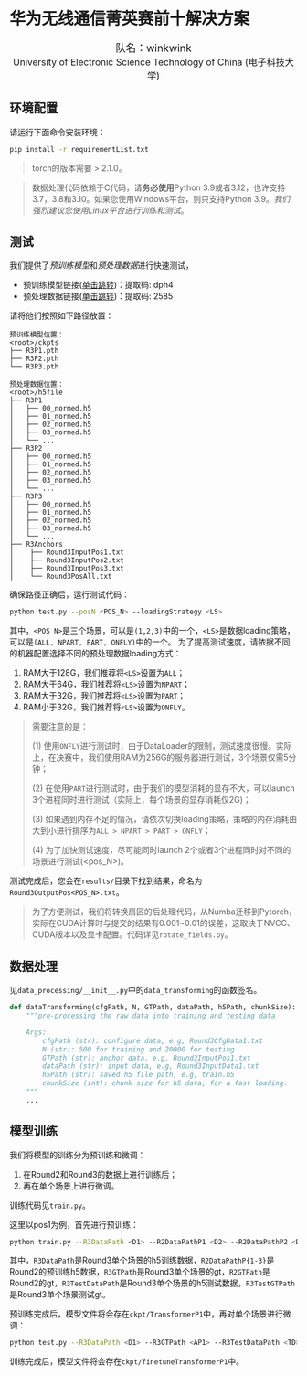 # 华为无线通信菁英赛前十解决方案

<div align="center">
<p style="text-align: center">
     <a style="font-size: 18px;">队名：winkwink</a>
     <br>
     <a style="font-size: 16px;"> University of Electronic Science Technology of China (电子科技大学)</a>
</p>
</div>

## 环境配置
请运行下面命令安装环境：

```sh
pip install -r requirementList.txt
```
> torch的版本需要 > 2.1.0。

> 数据处理代码依赖于C代码，请**务必使用**Python 3.9或者3.12，也许支持3.7，3.8和3.10。如果您使用Windows平台，则只支持Python 3.9。*我们强烈建议您使用Linux平台进行训练和测试*。

## 测试

我们提供了*预训练模型*和*预处理数据*进行快速测试，
- 预训练模型链接([单击跳转](https://pan.baidu.com/s/1GIINu_-FQzP3X1QyThX5Ow?pwd=dph4))：提取码: dph4 
- 预处理数据链接([单击跳转](https://pan.baidu.com/s/1ofO1cGxwKfy6YG2fxAzHCw?pwd=2585))：提取码: 2585 

请将他们按照如下路径放置：

```
预训练模型位置：
<root>/ckpts
├── R3P1.pth
├── R3P2.pth
└── R3P3.pth

预处理数据位置：
<root>/h5file
├── R3P1
│   ├── 00_normed.h5
│   ├── 01_normed.h5
│   ├── 02_normed.h5
│   ├── 03_normed.h5
│   └── ...
├── R3P2
│   ├── 00_normed.h5
│   ├── 01_normed.h5
│   ├── 02_normed.h5
│   ├── 03_normed.h5
│   └── ...
├── R3P3
│   ├── 00_normed.h5
│   ├── 01_normed.h5
│   ├── 02_normed.h5
│   ├── 03_normed.h5
│   └── ...  
├── R3Anchors
│    ├── Round3InputPos1.txt
│    ├── Round3InputPos2.txt
│    ├── Round3InputPos3.txt
│    └── Round3PosAll.txt
```

确保路径正确后，运行测试代码：
```sh
python test.py --posN <POS_N> --loadingStrategy <LS>
```
其中，`<POS_N>`是三个场景，可以是`(1,2,3)`中的一个，`<LS>`是数据loading策略，可以是`(ALL, NPART, PART, ONFLY)`中的一个。
为了提高测试速度，请依据不同的机器配置选择不同的预处理数据loading方式：
1. RAM大于128G，我们推荐将`<LS>`设置为`ALL`；
2. RAM大于64G，我们推荐将`<LS>`设置为`NPART`；
3. RAM大于32G，我们推荐将`<LS>`设置为`PART`；
4. RAM小于32G，我们推荐将`<LS>`设置为`ONFLY`。

> 需要注意的是：
> 
> (1) 使用`ONFLY`进行测试时，由于DataLoader的限制，测试速度很慢。实际上，在决赛中，我们使用RAM为256G的服务器进行测试，3个场景仅需5分钟；
> 
> (2) 在使用`PART`进行测试时，由于我们的模型消耗的显存不大，可以launch 3个进程同时进行测试（实际上，每个场景的显存消耗仅2G)；
> 
> (3) 如果遇到内存不足的情况，请依次切换loading策略，策略的内存消耗由大到小进行排序为`ALL > NPART > PART > ONFLY`；
>
> (4) 为了加快测试速度，尽可能同时launch 2个或者3个进程同时对不同的场景进行测试(<pos_N>)。

测试完成后，您会在`results/`目录下找到结果，命名为`Round3OutputPos<POS_N>.txt`。

> 为了方便测试，我们将转换扇区的后处理代码，从Numba迁移到Pytorch，实际在CUDA计算时与提交的结果有0.001~0.01的误差，这取决于NVCC、CUDA版本以及显卡配置。代码详见`rotate_fields.py`。


## 数据处理
见`data_processing/__init__.py`中的`data_transforming`的函数签名。
```Python
def dataTransforming(cfgPath, N, GTPath, dataPath, h5Path, chunkSize):
    """pre-processing the raw data into training and testing data

    Args:
        cfgPath (str): configure data, e.g, Round3CfgData1.txt
        N (str): 500 for training and 20000 for testing
        GTPath (str): anchor data, e.g, Round3InputPos1.txt
        dataPath (str): input data, e.g, Round3InputData1.txt
        h5Path (str): saved h5 file path, e.g, train.h5
        chunkSize (int): chunk size for h5 data, for a fast loading.
    """
    ...
```
## 模型训练

我们将模型的训练分为预训练和微调：
1. 在Round2和Round3的数据上进行训练后；
2. 再在单个场景上进行微调。

训练代码见`train.py`。

这里以pos1为例，首先进行预训练：
```sh
python train.py --R3DataPath <D1> --R2DataPathP1 <D2> --R2DataPathP2 <D3> --R2DataPathP3 <D4> --R3GTPath <AP1> --R2GTPath <AP2> --R3TestDataPath <TD> --R3TestGTPath <TAP> --prefixWeightName "TransformerP1"
```
其中，`R3DataPath`是Round3单个场景的h5训练数据，`R2DataPathP{1-3}`是Round2的预训练h5数据，`R3GTPath`是Round3单个场景的gt，`R2GTPath`是Round2的gt，`R3TestDataPath`是Round3单个场景的h5测试数据，`R3TestGTPath`是Round3单个场景测试gt。


预训练完成后，模型文件将会存在`ckpt/TransformerP1`中，再对单个场景进行微调：
```sh
python test.py --R3DataPath <D1> --R3GTPath <AP1> --R3TestDataPath <TD> --R3TestGTPath --pretrainedWeightPath <PW> --finetune --prefixWeightName "TransformerP1"
```

训练完成后，模型文件将会存在`ckpt/finetuneTransformerP1`中。
